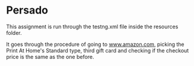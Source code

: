# Persado

This assignment is run through the testng.xml file inside the resources folder.

It goes through the procedure of going to www.amazon.com, picking the Print At Home's Standard type, third gift card and checking if the checkout price is the same as the one before.
